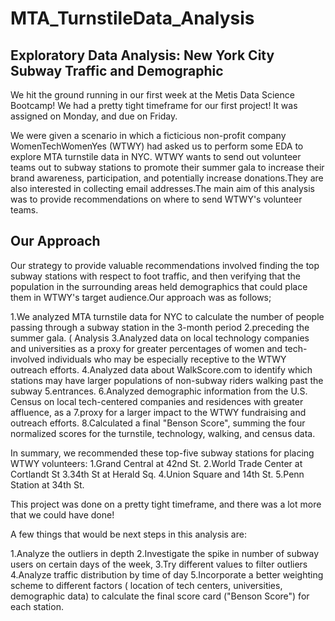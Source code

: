 # MTA_TurnstileData_Analysis

## Exploratory Data Analysis: New York City Subway Traffic and Demographic
We hit the ground running in our first week at the Metis Data Science Bootcamp!
We had a pretty tight timeframe for our first project! It was assigned on Monday, and due on Friday.

We were given a scenario in which a ficticious non-profit company WomenTechWomenYes (WTWY) had asked us to perform some EDA to explore MTA turnstile data in NYC. WTWY wants to send out volunteer teams out to subway stations to promote their summer gala to increase their brand awareness, participation, and potentially increase donations.They are also interested in collecting email addresses.The main aim of this analysis was to provide recommendations on where to send WTWY's volunteer teams.

## Our Approach
Our strategy to provide valuable recommendations involved finding the top subway stations with respect to foot traffic, and then verifying that the population in the surrounding areas held demographics that could place them in WTWY's target audience.Our approach was as follows;

1.We analyzed MTA turnstile data for NYC to calculate the  number of people passing through a subway station in the 3-month period 2.preceding the summer gala. ( Analysis 
3.Analyzed data on local technology companies and universities as a proxy for greater percentages of women and tech-involved individuals   who may be especially receptive to the WTWY outreach efforts.
4.Analyzed data about WalkScore.com to identify which stations may have larger populations of non-subway riders walking past the subway 5.entrances.
6.Analyzed demographic information from the U.S. Census on local tech-centered companies and residences with greater affluence, as a 7.proxy for a larger impact to the WTWY fundraising and outreach efforts.
8.Calculated a final "Benson Score", summing the four normalized scores for the turnstile, technology, walking, and census data.

In summary, we recommended these top-five subway stations for placing WTWY volunteers:
1.Grand Central at 42nd St.
2.World Trade Center at Cortlandt St
3.34th St at Herald Sq.
4.Union Square and 14th St.
5.Penn Station at 34th St.


This project was done on a pretty tight timeframe, and there was a lot more that we could have done!

A few things that would be next steps in this analysis are:

1.Analyze the outliers in depth
2.Investigate the spike in number of subway users on certain days of the week,
3.Try different values to filter outliers
4.Analyze traffic distribution by time of day
5.Incorporate a better weighting scheme to different factors ( location of tech centers, universities, demographic data) to calculate the final  score card ("Benson Score") for each station.
